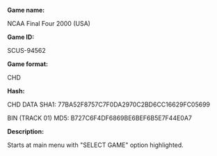 **Game name:**

NCAA Final Four 2000 (USA)

**Game ID:**

SCUS-94562

**Game format:**

CHD

**Hash:**

CHD DATA SHA1: 77BA52F8757C7F0DA2970C2BD6CC16629FC05699

BIN (TRACK 01) MD5: B727C6F4DF6869BE6BEF6B5E7F44E0A7

**Description:**

Starts at main menu with "SELECT GAME" option highlighted.